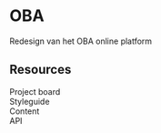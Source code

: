 # OBA
Redesign van het OBA online platform

## Resources

Project board  
Styleguide  
Content  
API  
